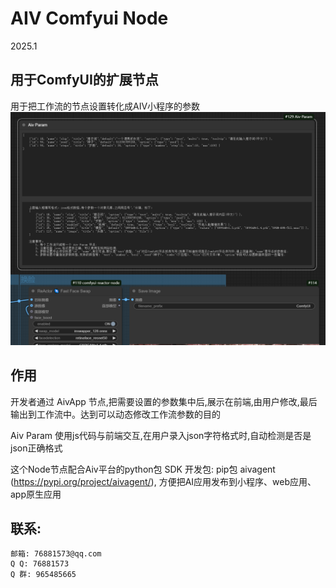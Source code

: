 # AIV Comfyui Node
  2025.1

## 用于ComfyUI的扩展节点
  用于把工作流的节点设置转化成AIV小程序的参数
  ![Aiv Param Node](./images/node.png)

## 作用
  开发者通过 AivApp 节点,把需要设置的参数集中后,展示在前端,由用户修改,最后输出到工作流中。达到可以动态修改工作流参数的目的

  Aiv Param 使用js代码与前端交互,在用户录入json字符格式时,自动检测是否是json正确格式

  这个Node节点配合Aiv平台的python包 SDK 开发包: pip包 aivagent (https://pypi.org/project/aivagent/), 方便把AI应用发布到小程序、web应用、app原生应用

  ## 联系:
    邮箱: 76881573@qq.com
    Q Q: 76881573
    Q 群: 965485665